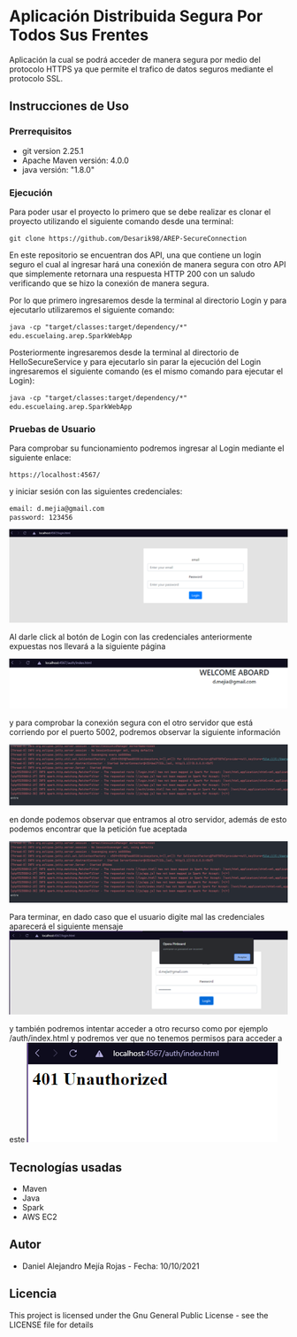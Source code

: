 # Aplicación Distribuida Segura Por Todos Sus Frentes
Aplicación la cual se podrá acceder de manera segura por medio del protocolo HTTPS ya que permite el trafico de datos seguros mediante el protocolo SSL.

## Instrucciones de Uso

### Prerrequisitos
* git version 2.25.1
* Apache Maven versión: 4.0.0
* java versión: "1.8.0"

### Ejecución
Para poder usar el proyecto lo primero que se debe realizar es clonar el proyecto utilizando el siguiente comando desde una terminal:
```
git clone https://github.com/Desarik98/AREP-SecureConnection
```
En este repositorio se encuentran dos API, una que contiene un login seguro el cual al ingresar hará una conexión de manera segura con otro API que simplemente retornara una respuesta HTTP 200 con un saludo verificando que se hizo la conexión de manera segura.

Por lo que primero ingresaremos desde la terminal al directorio Login y para ejecutarlo utilizaremos el siguiente comando:
```
java -cp "target/classes:target/dependency/*" edu.escuelaing.arep.SparkWebApp
```

Posteriormente ingresaremos desde la terminal al directorio de HelloSecureService y para ejecutarlo sin parar la ejecución del Login ingresaremos el siguiente comando (es el mismo comando para ejecutar el Login):
```
java -cp "target/classes:target/dependency/*" edu.escuelaing.arep.SparkWebApp
```


### Pruebas de Usuario

Para comprobar su funcionamiento podremos ingresar al Login mediante el siguiente enlace:
```
https://localhost:4567/
```
y iniciar sesión con las siguientes credenciales:

```
email: d.mejia@gmail.com
password: 123456
```

![Login](Images/login.png)

Al darle click al botón de Login con las credenciales anteriormente expuestas nos llevará a la siguiente página

![CorrectLogin](Images/correctLogin.png)

y para comprobar la conexión segura con el otro servidor que está corriendo por el puerto 5002, podremos observar la siguiente información 

![ConnectionCode](Images/correctConnection.png)

en donde podemos observar que entramos al otro servidor, además de esto podemos encontrar que la petición fue aceptada

![CorrectConnection](Images/correctConnection.png)

Para terminar, en dado caso que el usuario digite mal las credenciales aparecerá el siguiente mensaje
![WrongPassword](Images/wrongPassword.png)

y también podremos intentar acceder a otro recurso como por ejemplo /auth/index.html y podremos ver que no tenemos permisos para acceder a este
![Unauthorized](Images/unauthorized.png)

## Tecnologías usadas
- Maven
- Java
- Spark
- AWS EC2

## Autor
- Daniel Alejandro Mejía Rojas - Fecha: 10/10/2021

## Licencia
This project is licensed under the Gnu General Public License - see the LICENSE file for details